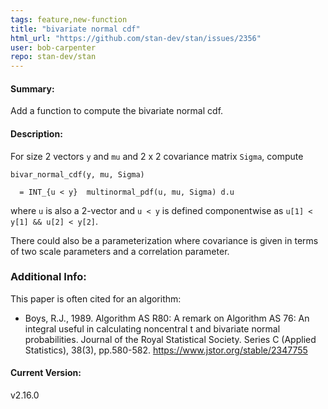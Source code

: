 ```yaml
---
tags: feature,new-function
title: "bivariate normal cdf"
html_url: "https://github.com/stan-dev/stan/issues/2356"
user: bob-carpenter
repo: stan-dev/stan
---
```


#### Summary:

Add a function to compute the bivariate normal cdf.  

#### Description:

For size 2 vectors `y` and `mu` and 2 x 2 covariance matrix `Sigma`, compute

```
bivar_normal_cdf(y, mu, Sigma)

  = INT_{u < y}  multinormal_pdf(u, mu, Sigma) d.u
```

where `u` is also a 2-vector and `u < y` is defined componentwise as `u[1] < y[1] && u[2] < y[2]`.

There could also be a parameterization where covariance is given in terms of two scale parameters and a correlation parameter.

### Additional Info:

This paper is often cited for an algorithm:

* Boys, R.J., 1989. Algorithm AS R80: A remark on Algorithm AS 76: An integral useful in calculating noncentral t and bivariate normal probabilities. Journal of the Royal Statistical Society. Series C (Applied Statistics), 38(3), pp.580-582. https://www.jstor.org/stable/2347755

#### Current Version:
v2.16.0
